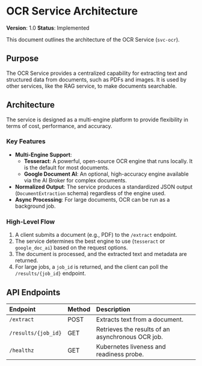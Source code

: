 # OCR Service Architecture

**Version**: 1.0
**Status**: Implemented

This document outlines the architecture of the OCR Service (`svc-ocr`).

## Purpose

The OCR Service provides a centralized capability for extracting text and structured data from documents, such as PDFs and images. It is used by other services, like the RAG service, to make documents searchable.

## Architecture

The service is designed as a multi-engine platform to provide flexibility in terms of cost, performance, and accuracy.

### Key Features

- **Multi-Engine Support**:
  - **Tesseract**: A powerful, open-source OCR engine that runs locally. It is the default for most documents.
  - **Google Document AI**: An optional, high-accuracy engine available via the AI Broker for complex documents.
- **Normalized Output**: The service produces a standardized JSON output (`DocumentExtraction` schema) regardless of the engine used.
- **Async Processing**: For large documents, OCR can be run as a background job.

### High-Level Flow

1. A client submits a document (e.g., PDF) to the `/extract` endpoint.
2. The service determines the best engine to use (`tesseract` or `google_doc_ai`) based on the request options.
3. The document is processed, and the extracted text and metadata are returned.
4. For large jobs, a `job_id` is returned, and the client can poll the `/results/{job_id}` endpoint.

## API Endpoints

| Endpoint | Method | Description |
| :--- | :--- | :--- |
| `/extract` | POST | Extracts text from a document. |
| `/results/{job_id}` | GET | Retrieves the results of an asynchronous OCR job. |
| `/healthz` | GET | Kubernetes liveness and readiness probe. |
